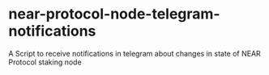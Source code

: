 # near-protocol-node-telegram-notifications
A Script to receive notifications in telegram about changes in state of NEAR Protocol staking node
